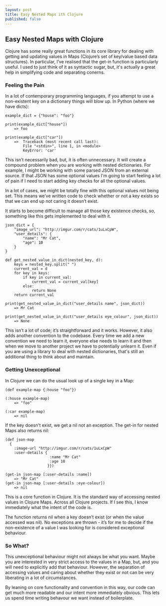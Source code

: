 ```yaml
---
layout: post
title: Easy Nested Maps ith Clojure
published: false
---
```


## Easy Nested Maps with Clojure

Clojure has some really great functions in its core library for dealing with getting and updating values in Maps (Clojure’s set of key/value based data structures). In particular, I’ve realised that the get-in function is particularly useful. I used to just think of it as syntactic sugar, but, it's actually a great help in simplifying code and separating conerns.

### Feeling the Pain

In a lot of contemporary programming languages, if you attempt to use a non-existent key on a dictionary things will blow up. In Python (where we have dicts): 


```
example_dict = {"house": "foo"}

print(example_dict["house"]) 
	=> foo

print(example_dict["car"])
	=> 	Traceback (most recent call last):
  		File "<stdin>", line 1, in <module>
		KeyError: 'car'

```

This isn’t necessarily bad, but, it is often unnecessary. It will create a compound problem when you are working with nested dictionaries. For example, I might be working with some parsed JSON from an external source. If that JSON has some optional values I'm going to start feeling a lot of pain if I need to start adding key checks for all the optional values.

In a lot of cases, we might be totally fine with this optional values not being set. This means we’ve written code to check whether or not a key exists so that we can end up not caring it doesn’t exist.

It starts to become difficult to manage all those key existence checks, so, something like this gets implemented to deal with it. 

```
json_dict = {
	"image_url": "http://imgur.com/r/cats/1uLxCpW",
	"user_details": {
		"name": "Mr Cat",
		"age": 10
	}
}

def get_nested_value_in_dict(nested_key, d):
	keys = nested_key.split(" ")
	current_val = d
	for key in keys:
		if key in current_val:
			current_val = current_val[key]
		else:
			return None
	return current_val

print(get_nested_value_in_dict("user_details name", json_dict))
	=> Mr Cat

print(get_nested_value_in_dict("user_details eye_colour", json_dict))
	=> None

```

This isn’t a lot of code; it’s straightforward and it works. However, it also adds another convention to the codebase. Every time we add a new convention we need to learn it, everyone else needs to learn it and then when we move to another project we have to potentially unlearn it. Even if you are using a library to deal with nested dictionaries, that's still an additional thing to think about and maintain.

### Getting Unexceptional

In Clojure we can do the usual look up of a single key in a Map:

```
(def example-map {:house "foo"})

(:house example-map)
	=> "foo"

(:car example-map)
	=> nil
```

If the key doesn't exist, we get a nil not an exception. The get-in for nested Maps also returns nil:

```
(def json-map
  {
  	:image-url "http://imgur.com/r/cats/1uLxCpW"
   	:user-details {
                   	:name "Mr Cat"
                    :age 10
                   }})

(get-in json-map [:user-details :name])
	=> "Mr Cat"
(get-in json-map [:user-details :eye-colour])
	=> nil
```

This is a core function in Clojure. It is the standard way of accessing nested values in Clojure Maps. Across all Clojure projects. If I see this, I know immediately what the intent of the code is. 

The function returns nil when a key doesn’t exist (or when the value accessed was nil). No exceptions are thrown - it’s for me to decide if the non-existence of a value I was looking for is considered exceptional behaviour. 

### So What?

This unexceptional behaviour might not always be what you want. Maybe you are interested in very strict access to the values in a Map, but, and you will need to explicitly add that behaviour. However, the separation of accessing values and caring about whether they exist or not can be very liberating in a lot of circumstances.

By leaning on core functionality and convention in this way, our code can get much more readable and our intent more immediately obvious. This lets us spend time writing behavour we want instead of boilerplate.